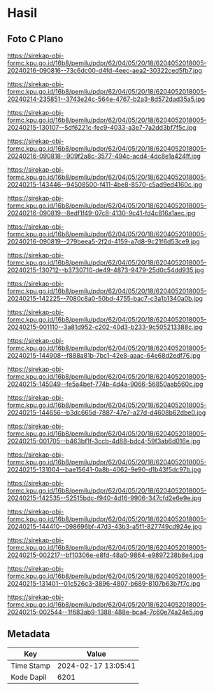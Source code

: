 # Hasil

## Foto C Plano

https://sirekap-obj-formc.kpu.go.id/16b8/pemilu/pdpr/62/04/05/20/18/6204052018005-20240216-090816--73c6dc00-d4fd-4eec-aea2-30322ced5fb7.jpg

https://sirekap-obj-formc.kpu.go.id/16b8/pemilu/pdpr/62/04/05/20/18/6204052018005-20240214-235851--3743e24c-564e-4767-b2a3-8d572dad35a5.jpg

https://sirekap-obj-formc.kpu.go.id/16b8/pemilu/pdpr/62/04/05/20/18/6204052018005-20240215-130107--5df6221c-fec9-4033-a3e7-7a2dd3bf7f5c.jpg

https://sirekap-obj-formc.kpu.go.id/16b8/pemilu/pdpr/62/04/05/20/18/6204052018005-20240216-090818--909f2a8c-3577-494c-acd4-4dc8e1a424ff.jpg

https://sirekap-obj-formc.kpu.go.id/16b8/pemilu/pdpr/62/04/05/20/18/6204052018005-20240215-143446--94508500-f411-4be8-8570-c5ad9ed4160c.jpg

https://sirekap-obj-formc.kpu.go.id/16b8/pemilu/pdpr/62/04/05/20/18/6204052018005-20240216-090819--8edf1f49-07c8-4130-9c41-fd4c816a1aec.jpg

https://sirekap-obj-formc.kpu.go.id/16b8/pemilu/pdpr/62/04/05/20/18/6204052018005-20240216-090819--279beea5-2f2d-4159-a7d8-9c21f6d53ce9.jpg

https://sirekap-obj-formc.kpu.go.id/16b8/pemilu/pdpr/62/04/05/20/18/6204052018005-20240215-130712--b3730710-de49-4873-9479-25d0c54dd935.jpg

https://sirekap-obj-formc.kpu.go.id/16b8/pemilu/pdpr/62/04/05/20/18/6204052018005-20240215-142225--7080c8a0-50bd-4755-bac7-c3a1b1340a0b.jpg

https://sirekap-obj-formc.kpu.go.id/16b8/pemilu/pdpr/62/04/05/20/18/6204052018005-20240215-001110--3a81d952-c202-40d3-b233-9c505213388c.jpg

https://sirekap-obj-formc.kpu.go.id/16b8/pemilu/pdpr/62/04/05/20/18/6204052018005-20240215-144908--f888a81b-7bc1-42e8-aaac-64e68d2edf76.jpg

https://sirekap-obj-formc.kpu.go.id/16b8/pemilu/pdpr/62/04/05/20/18/6204052018005-20240215-145049--fe5a4bef-774b-4d4a-9066-56850aab560c.jpg

https://sirekap-obj-formc.kpu.go.id/16b8/pemilu/pdpr/62/04/05/20/18/6204052018005-20240215-144656--b3dc665d-7887-47e7-a27d-d4608b62dbe0.jpg

https://sirekap-obj-formc.kpu.go.id/16b8/pemilu/pdpr/62/04/05/20/18/6204052018005-20240215-001705--b463bf1f-3ccb-4d88-bdc4-59f3ab6d016e.jpg

https://sirekap-obj-formc.kpu.go.id/16b8/pemilu/pdpr/62/04/05/20/18/6204052018005-20240215-131004--bae15641-0a8b-4062-9e90-d1b43f5dc97b.jpg

https://sirekap-obj-formc.kpu.go.id/16b8/pemilu/pdpr/62/04/05/20/18/6204052018005-20240215-142535--52515bdc-f940-4d16-9906-347cfd2e6e9e.jpg

https://sirekap-obj-formc.kpu.go.id/16b8/pemilu/pdpr/62/04/05/20/18/6204052018005-20240215-144410--098696bf-47d3-43b3-a5f1-827749cd924e.jpg

https://sirekap-obj-formc.kpu.go.id/16b8/pemilu/pdpr/62/04/05/20/18/6204052018005-20240215-002217--bf10306e-e8fd-48a0-9864-e9897238b8e4.jpg

https://sirekap-obj-formc.kpu.go.id/16b8/pemilu/pdpr/62/04/05/20/18/6204052018005-20240215-131401--01c526c3-3896-4807-b689-8107b63b7f7c.jpg

https://sirekap-obj-formc.kpu.go.id/16b8/pemilu/pdpr/62/04/05/20/18/6204052018005-20240215-002544--1f683ab9-1388-488e-bca4-7c60e74a24e5.jpg


## Metadata

| Key        | Value               |
| ---------- | ------------------- |
| Time Stamp | 2024-02-17 13:05:41 |
| Kode Dapil | 6201                |



